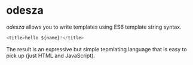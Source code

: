 # odesza

*odesza* allows you to write templates using ES6 template string syntax. 

```javascript
<title>hello ${name}!</title>
```

The result is an expressive but simple tepmlating language that is easy to pick up (just HTML and JavaScript).
